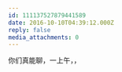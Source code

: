 ```yaml
---
id: 111137527879441589
date: 2016-10-10T04:39:12.000Z
reply: false
media_attachments: 0
---
```


你们真能聊，一上午，，

